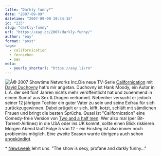 ```yaml
---
title: "Darkly funny*"
date: "2007-09-09"
datetime: "2007-09-09 19:34:15"
id: "225"
slug: "darkly-funny"
url: "https://eay.cc/2007/darkly-funny/"
author: "eay"
format: "post"
tags:
  - californication
  - fernsehen
  - sex
meta:
  - yourls_shorturl: "https://eay.li/rn"
---
```


![](/uploads/2007/californication.jpg "Â© 2007 Showtime Networks Inc.")Die neue TV-Serie [Californication](http://en.wikipedia.org/wiki/Californication_%28TV_series%29) mit [David Duchovny](http://www.imdb.com/name/nm0000141/) hat's mir angetan. Duchovny ist Hank Moody, ein Autor in L.A. der seit fünf Jahren nichts mehr veröffentlicht hat und zunehmend in einem Sumpf aus Sex & Drogen verkommt. Nebenher versucht er jedoch seiner 12 jährigen Tochter ein guter Vater zu sein und seine Exfrau für sich zurückzugewinnen. Dabei prügelt er sich, kifft, kotzt, schläft mit sämtlichen Frauen und bringt die besten Sprüche. Quasi ist "Californication" eine Comedy-freie Version von [Two and a half men](http://en.wikipedia.org/wiki/Two_and_a_Half_Men). Wer also mal (per Bit-Torrent-Airlines) in die USA oder ins UK kommt, sollte einen Blick riskieren. Morgen Abend läuft Folge 5 von 12 - ein Einstieg ist also immer noch problemlos möglich. Eine zweite Season wurde übrigens auch schon [angekündigt](http://www.hollywoodreporter.com/hr/content_display/news/e3i1f2de64a1d24bd559578d80d0ac42fd4).

\* [Newsweek](http://www.msnbc.msn.com/id/20214872/site/newsweek/) lehrt uns: "The show is sexy, profane and darkly funny..."
